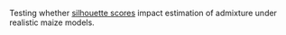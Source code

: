 Testing whether [silhouette scores](https://en.wikipedia.org/wiki/Silhouette_(clustering)) impact estimation of admixture under realistic maize models.
